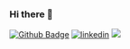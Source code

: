 ### Hi there 👋

[![Github Badge](https://img.shields.io/badge/-Github-000?style=quare&labelColor=000&logo=Github&logoColor=white&link=link)](https://github.com/duckyst) 
[![linkedin](https://img.shields.io/badge/-Linkedin-000?style=quare&labelColor=000&logo=Github&logoColor=white&link=link)](https://www.linkedin.com/in/iynet/)
<img src="https://onet.net.tr/wp-content/uploads/2022/09/onet-type-e1662060893600.png" width="auto">
